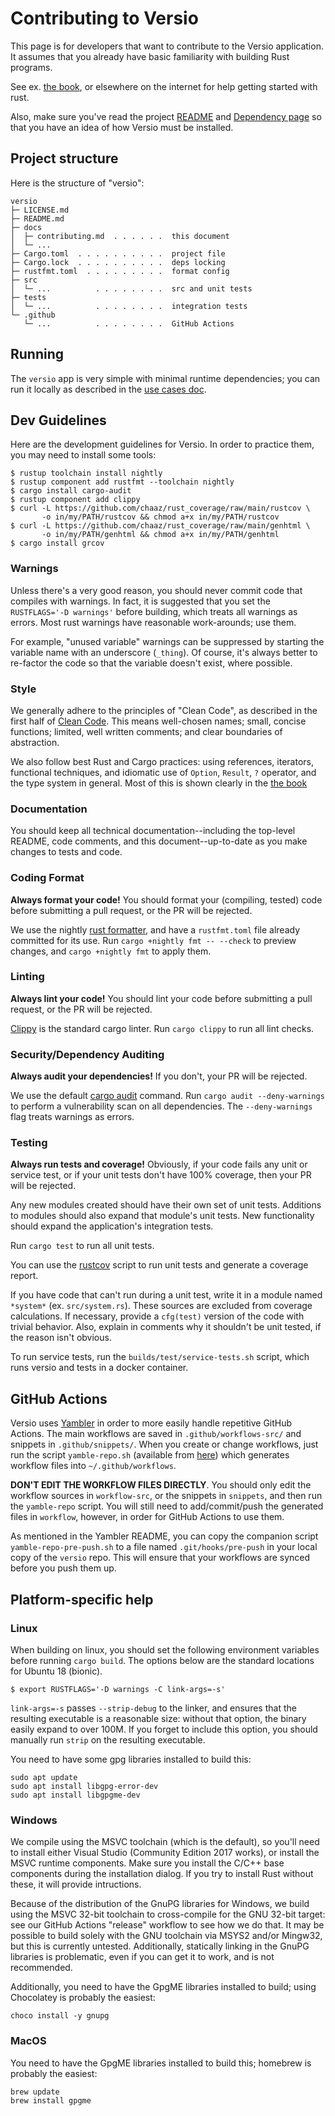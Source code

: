 # Contributing to Versio

This page is for developers that want to contribute to the Versio
application. It assumes that you already have basic familiarity with
building Rust programs.

See ex. [the book](https://doc.rust-lang.org/book/index.html), or
elsewhere on the internet for help getting started with rust.

Also, make sure you've read the project [README](../README.md) and
[Dependency page](./dependencies.md) so that you have an idea of how
Versio must be installed.

## Project structure

Here is the structure of "versio":

```
versio
├─ LICENSE.md
├─ README.md
├─ docs
│  ├─ contributing.md  . . . . . .  this document
│  └─ ...
├─ Cargo.toml  . . . . . . . . . .  project file
├─ Cargo.lock  . . . . . . . . . .  deps locking
├─ rustfmt.toml  . . . . . . . . .  format config
├─ src
│  └─ ...          . . . . . . . .  src and unit tests
├─ tests
│  └─ ...          . . . . . . . .  integration tests
└─ .github
   └─ ...          . . . . . . . .  GitHub Actions
```

<!-- 
TODO: Further work:

└─ builds
   ├─ deploy
   │  ├─ build-app.sh  . . . . . .  deploy build script
   │  └─ ...       . . . . . . . .  deploy support
   └─ test
      ├─ service-tests.sh  . . . .  test run script
      └─ docker-compose.yml  . . .  test run config
-->

## Running

The `versio` app is very simple with minimal runtime dependencies; you
can run it locally as described in the [use cases doc](./use_cases.md).

## Dev Guidelines

[dev guidelines]: #dev-guidelines

Here are the development guidelines for Versio. In order to practice
them, you may need to install some tools:

```
$ rustup toolchain install nightly
$ rustup component add rustfmt --toolchain nightly
$ cargo install cargo-audit 
$ rustup component add clippy 
$ curl -L https://github.com/chaaz/rust_coverage/raw/main/rustcov \
       -o in/my/PATH/rustcov && chmod a+x in/my/PATH/rustcov
$ curl -L https://github.com/chaaz/rust_coverage/raw/main/genhtml \
       -o in/my/PATH/genhtml && chmod a+x in/my/PATH/genhtml
$ cargo install grcov
```

### Warnings

Unless there's a very good reason, you should never commit code that
compiles with warnings. In fact, it is suggested that you set the
`RUSTFLAGS='-D warnings'` before building, which treats all warnings as
errors. Most rust warnings have reasonable work-arounds; use them.

For example, "unused variable" warnings can be suppressed by starting
the variable name with an underscore (`_thing`). Of course, it's always
better to re-factor the code so that the variable doesn't exist, where
possible.

### Style

We generally adhere to the principles of "Clean Code", as described in
the first half of [Clean
Code](https://www.amazon.com/Clean-Code-Handbook-Software-Craftsmanship-ebook-dp-B001GSTOAM/dp/B001GSTOAM/ref=mt_kindle?_encoding=UTF8&me=&qid=1541523061).
This means well-chosen names; small, concise functions; limited, well
written comments; and clear boundaries of abstraction.

We also follow best Rust and Cargo practices: using references,
iterators, functional techniques, and idiomatic use of `Option`,
`Result`, `?` operator, and the type system in general. Most of this is
shown clearly in the [the
book](https://www.amazon.com/Clean-Code-Handbook-Software-Craftsmanship-ebook-dp-B001GSTOAM/dp/B001GSTOAM/ref=mt_kindle?_encoding=UTF8&me=&qid=1541523061)

### Documentation

You should keep all technical documentation--including the top-level
README, code comments, and this document--up-to-date as you make changes
to tests and code.

### Coding Format

**Always format your code!** You should format your (compiling, tested)
code before submitting a pull request, or the PR will be rejected.

We use the nightly [rust
formatter](https://github.com/rust-lang-nursery/rustfmt), and have a
`rustfmt.toml` file already committed for its use. Run `cargo +nightly
fmt -- --check` to preview changes, and `cargo +nightly fmt` to apply
them.

### Linting

**Always lint your code!** You should lint your code before submitting a
pull request, or the PR will be rejected.

[Clippy](https://github.com/rust-lang/rust-clippy) is the standard cargo
linter. Run `cargo clippy` to run all lint checks.

### Security/Dependency Auditing

**Always audit your dependencies!** If you don't, your PR will be
rejected.

We use the default [cargo audit](https://github.com/RustSec/cargo-audit)
command. Run `cargo audit --deny-warnings` to perform a vulnerability
scan on all dependencies. The `--deny-warnings` flag treats warnings as
errors.

### Testing

**Always run tests and coverage!** Obviously, if your code fails any
unit or service test, or if your unit tests don't have 100% coverage,
then your PR will be rejected. 

Any new modules created should have their own set of unit tests.
Additions to modules should also expand that module's unit tests. New
functionality should expand the application's integration tests.

Run `cargo test` to run all unit tests.

You can use the [rustcov](https://github.com/chaaz/rust_coverage/)
script to run unit tests and generate a coverage report.

If you have code that can't run during a unit test, write it in a module
named `*system*` (ex. `src/system.rs`). These sources are excluded from
coverage calculations. If necessary, provide a `cfg(test)` version of
the code with trivial behavior. Also, explain in comments why it
shouldn't be unit tested, if the reason isn't obvious.

To run service tests, run the `builds/test/service-tests.sh` script,
which runs versio and tests in a docker container.

## GitHub Actions

Versio uses
[Yambler](https://github.com/chaaz/versio-actions/tree/main/yambler) in
order to more easily handle repetitive GitHub Actions. The main
workflows are saved in `.github/workflows-src/` and snippets in
`.github/snippets/`. When you create or change workflows, just run the
script `yamble-repo.sh` (available from
[here](https://github.com/chaaz/versio-actions/blob/main/scripts/yamble-repo.sh))
which generates workflow files into `~/.github/workflows`.

**DON'T EDIT THE WORKFLOW FILES DIRECTLY**. You should only edit the
workflow sources in `workflow-src`, or the snippets in `snippets`, and
then run the `yamble-repo` script. You will still need to
add/commit/push the generated files in `workflow`, however, in order for
GitHub Actions to use them.

As mentioned in the Yambler README, you can copy the companion script
`yamble-repo-pre-push.sh` to a file named `.git/hooks/pre-push` in your
local copy of the `versio` repo. This will ensure that your workflows
are synced before you push them up.

## Platform-specific help

[platform-specific help]: #platform-specific-help

### Linux

[linux]: #linux

When building on linux, you should set the following environment
variables before running `cargo build`. The options below are the
standard locations for Ubuntu 18 (bionic).

```
$ export RUSTFLAGS='-D warnings -C link-args=-s'
```

`link-args=-s` passes `--strip-debug` to the linker, and ensures that
the resulting executable is a reasonable size: without that option, the
binary easily expand to over 100M. If you forget to include this option,
you should manually run `strip` on the resulting executable.

You need to have some gpg libraries installed to build this:

```
sudo apt update
sudo apt install libgpg-error-dev
sudo apt install libgpgme-dev
```

### Windows

[windows]: #windows

We compile using the MSVC toolchain (which is the default), so you'll
need to install either Visual Studio (Community Edition 2017 works), or
install the MSVC runtime components. Make sure you install the C/C++
base components during the installation dialog. If you try to install
Rust without these, it will provide intructions.

Because of the distribution of the GnuPG libraries for Windows, we build
using the MSVC 32-bit toolchain to cross-compile for the GNU 32-bit
target: see our GitHub Actions "release" workflow to see how we do that.
It may be possible to build solely with the GNU toolchain via MSYS2
and/or Mingw32, but this is currently untested. Additionally, statically
linking in the GnuPG libraries is problematic, even if you can get it to
work, and is not recommended.

Additionally, you need to have the GpgME libraries installed to build;
using Chocolatey is probably the easiest:

```
choco install -y gnupg
```

### MacOS

[macos]: #macos

You need to have the GpgME libraries installed to build this; homebrew
is probably the easiest:

```
brew update
brew install gpgme
```

